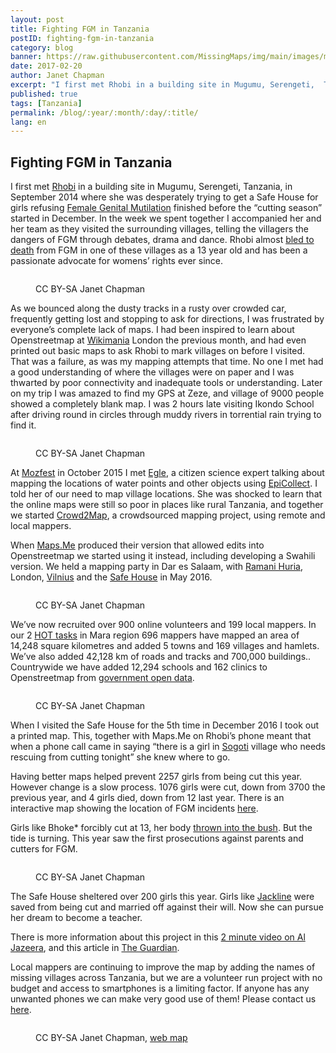 ```yaml
---
layout: post
title: Fighting FGM in Tanzania
postID: fighting-fgm-in-tanzania
category: blog
banner: https://raw.githubusercontent.com/MissingMaps/img/main/images/missingmaps-blog_20170220_banner.png
date: 2017-02-20
author: Janet Chapman
excerpt: "I first met Rhobi in a building site in Mugumu, Serengeti,  Tanzania, in September 2014 where she was desperately trying to get a Safe House for girls refusing Female Genital Mutilation finished before the \"cutting season\" started in December.  In the week we spent together I accompanied her and her team as they visited the surrounding villages, telling the villagers the dangers of FGM through debates, drama and dance.  Rhobi almost bled to death from FGM in one of these villages as a 13 year old and has been a passionate advocate for womens' rights ever since."
published: true
tags: [Tanzania]
permalink: /blog/:year/:month/:day/:title/
lang: en
---
```


## Fighting FGM in Tanzania

I first met [Rhobi](http://hiaragirlpower.blogspot.co.uk/2014/09/rhobis-story-why-she-cares-so.html) in a building site in Mugumu, Serengeti,  Tanzania, in September 2014 where she was desperately trying to get a Safe House for girls refusing [Female Genital Mutilation](http://www.who.int/mediacentre/factsheets/fs241/en/) finished before the “cutting season” started in December.  In the week we spent together I accompanied her and her team as they visited the surrounding villages, telling the villagers the dangers of FGM through debates, drama and dance.  Rhobi almost [bled to death](http://hiaragirlpower.blogspot.co.uk/2014/09/rhobis-story-why-she-cares-so.html) from FGM in one of these villages as a 13 year old and has been a passionate advocate for womens’ rights ever since.


<figure>
<img src="https://raw.githubusercontent.com/MissingMaps/img/main/images/missingmaps-blog_20170220_girlwsign.png" alt="">
<p class="caption">CC BY-SA Janet Chapman</p>
</figure>

As we bounced along the dusty tracks in a rusty over crowded car, frequently getting lost and stopping to ask for directions, I was frustrated by everyone’s complete lack of maps.  I had been inspired to learn about Openstreetmap at [Wikimania](https://wikimania2014.wikimedia.org/wiki/Programme) London the previous month, and had even printed out basic maps to ask Rhobi to mark villages on before I visited.  That was a failure, as was my mapping attempts that time.  No one I met had a good understanding of where the villages were on paper and I was thwarted by poor connectivity and inadequate tools or understanding.   Later on my trip I was amazed to find my GPS at Zeze, and village of 9000 people showed a completely blank map.  I was 2 hours late visiting Ikondo School after driving round in circles through muddy rivers in torrential rain trying to find it. 

<figure>
<img src="https://raw.githubusercontent.com/MissingMaps/img/main/images/missingmaps-blog_20170220_communitymeeting.png" alt="">
<p class="caption">CC BY-SA Janet Chapman</p>
</figure>

At [Mozfest](https://mozillafestival.org/) in October 2015 I met [Egle](https://www.linkedin.com/in/eglemarija/), a citizen science expert talking about mapping the locations of water points and other objects using [EpiCollect](http://plus.epicollect.net/TDTschoolsResourceMap/Resources?Resources_key=). I told her of our need to map village locations. She was shocked to learn that the online maps were still so poor in places like rural Tanzania, and together we started [Crowd2Map](https://crowd2map.wordpress.com/), a crowdsourced mapping project, using remote and local mappers.

When [Maps.Me](http://maps.me/en/home) produced their version that allowed edits into Openstreetmap we started using it instead, including developing a Swahili version.  We held a mapping party in Dar es Salaam, with [Ramani Huria](http://ramanihuria.org/), London, [Vilnius](https://technarium.lt/) and the [Safe House](https://www.facebook.com/MugumuSafeHouse/?fref=ts) in May 2016.   


<figure>
<img src="https://raw.githubusercontent.com/MissingMaps/img/main/images/missingmaps-blog_20170220_mapathon.png" alt="">
<p class="caption">CC BY-SA Janet Chapman</p>
</figure>

We’ve now recruited over 900 online volunteers and 199 local mappers.  In our 2 [HOT tasks](http://tasks.hotosm.org/project/1788) in Mara region 696 mappers have mapped an area of 14,248 square kilometres and added 5 towns and 169 villages and hamlets.  We’ve also added 42,128 km of roads and tracks and 700,000 buildings..   Countrywide we have added 12,294 schools and  162 clinics to Openstreetmap from [government open data](http://opendata.go.tz/).


<figure>
<img src="https://raw.githubusercontent.com/MissingMaps/img/main/images/missingmaps-blog_20170220_girlsatcomputers.png" alt="">
<p class="caption">CC BY-SA Janet Chapman</p>
</figure>

When I visited the Safe House for the 5th time in  December 2016 I took out a printed map.  This, together with Maps.Me on Rhobi’s phone meant that when a phone call came in saying “there is a girl in [Sogoti](http://www.openstreetmap.org/node/4527206595) village who needs rescuing from cutting tonight” she knew where to go.

Having better maps helped prevent 2257 girls from being cut this year.  However change is a slow process.  1076 girls were cut, down from 3700 the previous year, and 4 girls died, down from 12 last year.  There is an interactive map showing the location of FGM incidents [here](https://jachapman82.carto.com/builder/4324bc10-f250-11e6-9d00-0ee66e2c9693/embed). 

Girls like Bhoke* forcibly cut at 13, her body [thrown into the bush](http://hiaragirlpower.blogspot.co.uk/2015/01/5-girls-bodies-thrown-into-bush.html).  But the tide is turning.  This year saw the first prosecutions against parents and cutters for FGM. 

<figure>
<img src="https://raw.githubusercontent.com/MissingMaps/img/main/images/missingmaps-blog_20170220_infographic.png" alt="">
<p class="caption">CC BY-SA Janet Chapman</p>
</figure>

The Safe House sheltered over 200 girls this year.  Girls like [Jackline](https://www.youtube.com/watch?v=-A2HB0XGHvs) were saved from being cut and married off against their will.  Now she can pursue her dream to become a teacher. 

There is more information about this project in this [2 minute video on Al Jazeera](https://www.facebook.com/ajplusenglish/videos/873491619459013/), and this article in [The Guardian](https://www.theguardian.com/society/2017/feb/06/online-mapping-tool-gives-fgm-runaways-a-path-to-help?CMP=twt_a-world_b-gdnworld).

Local mappers are continuing to improve the map by adding the names of missing villages across Tanzania, but we are a volunteer run project with no budget and access to smartphones is a limiting factor.  If anyone has any unwanted phones we can make very good use of them!  Please contact us [here](https://crowd2map.wordpress.com/). 

<figure>
<img src="https://raw.githubusercontent.com/MissingMaps/img/main/images/missingmaps-blog_20170220_map.png" alt="">
<p class="caption">CC BY-SA Janet Chapman, <a target="_blank" href="https://jachapman82.carto.com/builder/4324bc10-f250-11e6-9d00-0ee66e2c9693/embed">web map</a></p>
</figure>
  

